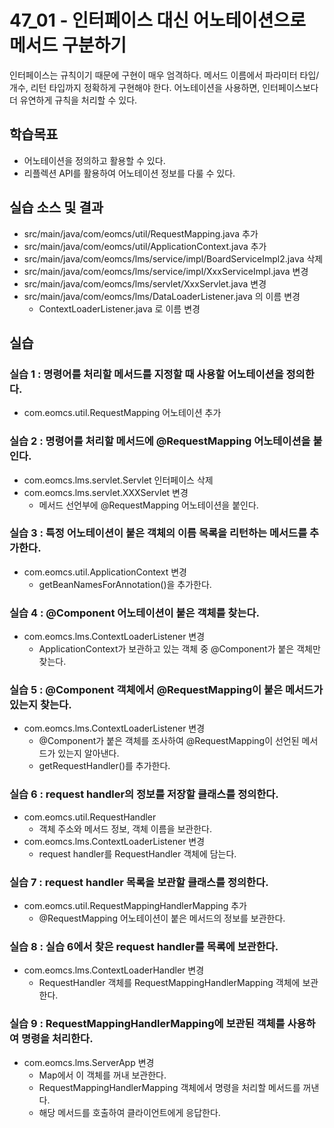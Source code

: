 # 47_01 - 인터페이스 대신 어노테이션으로 메서드 구분하기

인터페이스는 규칙이기 때문에 구현이 매우 엄격하다. 
메서드 이름에서 파라미터 타입/개수, 리턴 타입까지 정확하게 구현해야 한다.
어노테이션을 사용하면, 인터페이스보다 더 유연하게 규칙을 처리할 수 있다.

## 학습목표

- 어노테이션을 정의하고 활용할 수 있다.
- 리플렉션 API를 활용하여 어노테이션 정보를 다룰 수 있다.

## 실습 소스 및 결과

- src/main/java/com/eomcs/util/RequestMapping.java 추가
- src/main/java/com/eomcs/util/ApplicationContext.java 추가
- src/main/java/com/eomcs/lms/service/impl/BoardServiceImpl2.java 삭제
- src/main/java/com/eomcs/lms/service/impl/XxxServiceImpl.java 변경
- src/main/java/com/eomcs/lms/servlet/XxxServlet.java 변경
- src/main/java/com/eomcs/lms/DataLoaderListener.java 의 이름 변경
  - ContextLoaderListener.java 로 이름 변경

## 실습  

### 실습 1 : 명령어를 처리할 메서드를 지정할 때 사용할 어노테이션을 정의한다.

- com.eomcs.util.RequestMapping 어노테이션 추가

### 실습 2 : 명령어를 처리할 메서드에 @RequestMapping 어노테이션을 붙인다.

- com.eomcs.lms.servlet.Servlet 인터페이스 삭제
- com.eomcs.lms.servlet.XXXServlet 변경
  - 메서드 선언부에 @RequestMapping 어노테이션을 붙인다.

### 실습 3 : 특정 어노테이션이 붙은 객체의 이름 목록을 리턴하는 메서드를 추가한다.
- com.eomcs.util.ApplicationContext 변경
  - getBeanNamesForAnnotation()을 추가한다.

### 실습 4 : @Component 어노테이션이 붙은 객체를 찾는다.
- com.eomcs.lms.ContextLoaderListener 변경
  - ApplicationContext가 보관하고 있는 객체 중 @Component가 붙은 객체만 찾는다.

### 실습 5 : @Component 객체에서 @RequestMapping이 붙은 메서드가 있는지 찾는다.
- com.eomcs.lms.ContextLoaderListener 변경
  - @Component가 붙은 객체를 조사하여 @RequestMapping이 선언된 메서드가 있는지 알아낸다.
  - getRequestHandler()를 추가한다.

### 실습 6 : request handler의 정보를 저장할 클래스를 정의한다.
- com.eomcs.util.RequestHandler
  - 객체 주소와 메서드 정보, 객체 이름을 보관한다.
- com.eomcs.lms.ContextLoaderListener 변경
  - request handler를 RequestHandler 객체에 담는다.

### 실습 7 : request handler 목록을 보관할 클래스를 정의한다.
- com.eomcs.util.RequestMappingHandlerMapping 추가
  - @RequestMapping 어노테이션이 붙은 메서드의 정보를 보관한다.

### 실습 8 : 실습 6에서 찾은 request handler를 목록에 보관한다.
- com.eomcs.lms.ContextLoaderHandler 변경
  - RequestHandler 객체를 RequestMappingHandlerMapping 객체에 보관한다.

### 실습 9 : RequestMappingHandlerMapping에 보관된 객체를 사용하여 명령을 처리한다.
- com.eomcs.lms.ServerApp 변경
  - Map에서 이 객체를 꺼내 보관한다.
  - RequestMappingHandlerMapping 객체에서 명령을 처리할 메서드를 꺼낸다.
  - 해당 메서드를 호출하여 클라이언트에게 응답한다.